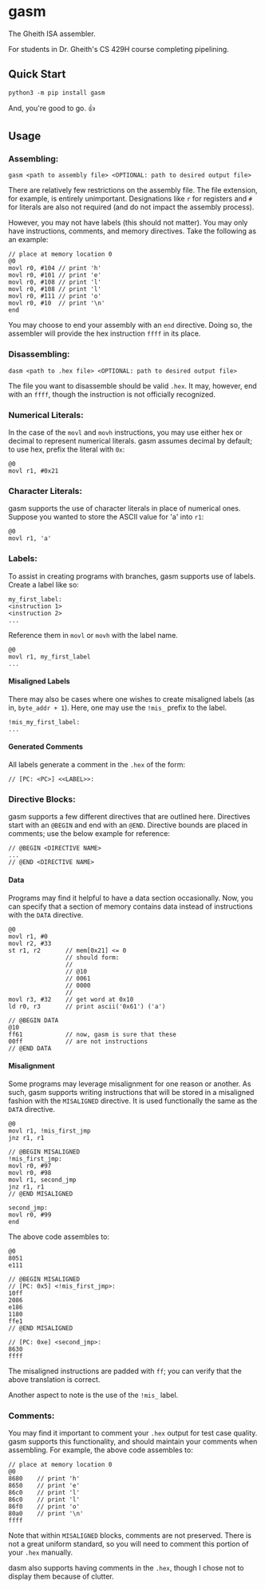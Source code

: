 # gasm
The Gheith ISA assembler.

For students in Dr. Gheith's CS 429H course completing pipelining.

## Quick Start

```
python3 -m pip install gasm
```
And, you're good to go. 👍

## Usage

### Assembling:

```
gasm <path to assembly file> <OPTIONAL: path to desired output file>
```

There are relatively few restrictions on the assembly file. The file extension, for example, is entirely unimportant. Designations like `r` for registers and `#` for literals are also not required (and do not impact the assembly process).

However, you may not have labels (this should not matter). You may only have instructions, comments, and memory directives. Take the following as an example:

```
// place at memory location 0
@0
movl r0, #104 // print 'h'
movl r0, #101 // print 'e'
movl r0, #108 // print 'l'
movl r0, #108 // print 'l'
movl r0, #111 // print 'o'
movl r0, #10  // print '\n'
end
```

You may choose to end your assembly with an `end` directive. Doing so, the assembler will provide the hex instruction `ffff` in its place.

### Disassembling:

```
dasm <path to .hex file> <OPTIONAL: path to desired output file>
```

The file you want to disassemble should be valid `.hex`. It may, however, end with an `ffff`, though the instruction is not officially recognized.

### Numerical Literals:

In the case of the `movl` and `movh` instructions, you may use either hex or decimal to represent numerical literals. gasm assumes decimal by default; to use hex, prefix the literal with `0x`:

```
@0
movl r1, #0x21
```

### Character Literals:

gasm supports the use of character literals in place of numerical ones. Suppose you wanted to store the ASCII value for 'a' into `r1`:

```
@0
movl r1, 'a'
```

### Labels:

To assist in creating programs with branches, gasm supports use of labels. Create a label like so:

```
my_first_label:
<instruction 1>
<instruction 2>
...
```

Reference them in `movl` or `movh` with the label name.

```
@0
movl r1, my_first_label
...
```

#### Misaligned Labels

There may also be cases where one wishes to create misaligned labels (as in, `byte_addr + 1`). Here, one may use the `!mis_` prefix to the label.

```
!mis_my_first_label:
...
```

#### Generated Comments

All labels generate a comment in the `.hex` of the form:

```
// [PC: <PC>] <<LABEL>>:
```

### Directive Blocks:

gasm supports a few different directives that are outlined here. Directives start with an `@BEGIN` and end with an `@END`. Directive bounds are placed in comments; use the below example for reference:

```
// @BEGIN <DIRECTIVE NAME>
...
// @END <DIRECTIVE NAME>
```

#### Data

Programs may find it helpful to have a data section occasionally. Now, you can specify that a section of memory contains data instead of instructions with the `DATA` directive.

```
@0
movl r1, #0
movl r2, #33
st r1, r2       // mem[0x21] <= 0
                // should form:
                //
                // @10
                // 0061
                // 0000
                //
movl r3, #32    // get word at 0x10
ld r0, r3       // print ascii('0x61') ('a')

// @BEGIN DATA
@10
ff61            // now, gasm is sure that these
00ff            // are not instructions
// @END DATA
```

#### Misalignment

Some programs may leverage misalignment for one reason or another. As such, gasm supports writing instructions that will be stored in a misaligned fashion with the `MISALIGNED` directive. It is used functionally the same as the `DATA` directive.

```
@0
movl r1, !mis_first_jmp
jnz r1, r1

// @BEGIN MISALIGNED
!mis_first_jmp:
movl r0, #97
movl r0, #98
movl r1, second_jmp
jnz r1, r1
// @END MISALIGNED

second_jmp:
movl r0, #99
end
```

The above code assembles to:

```
@0
8051
e111

// @BEGIN MISALIGNED
// [PC: 0x5] <!mis_first_jmp>:
10ff
2086
e186
1180
ffe1
// @END MISALIGNED

// [PC: 0xe] <second_jmp>:
8630
ffff
```

The misaligned instructions are padded with `ff`; you can verify that the above translation is correct.

Another aspect to note is the use of the `!mis_` label.

### Comments:

You may find it important to comment your `.hex` output for test case quality. gasm supports this functionality, and should maintain your comments when assembling. For example, the above code assembles to:

```
// place at memory location 0
@0
8680	// print 'h'
8650	// print 'e'
86c0	// print 'l'
86c0	// print 'l'
86f0	// print 'o'
80a0	// print '\n'
ffff
```

Note that within `MISALIGNED` blocks, comments are not preserved. There is not a great uniform standard, so you will need to comment this portion of your `.hex` manually.

dasm also supports having comments in the `.hex`, though I chose not to display them because of clutter.
